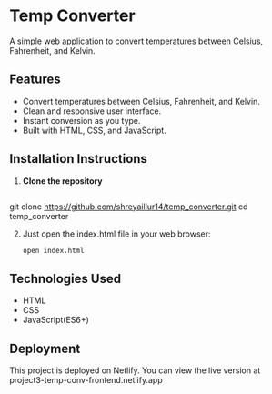 # Temp Converter

A simple web application to convert temperatures between Celsius, Fahrenheit, and Kelvin.

## Features

- Convert temperatures between Celsius, Fahrenheit, and Kelvin.
- Clean and responsive user interface.
- Instant conversion as you type.
- Built with HTML, CSS, and JavaScript.


## Installation Instructions

1. **Clone the repository**
   ```bash
  git clone https://github.com/shreyaillur14/temp_converter.git
  cd temp_converter


2. Just open the index.html file in your web browser:
   ```bash
   open index.html
   ```

## Technologies Used

- HTML
- CSS
- JavaScript(ES6+)

## Deployment

This project is deployed on Netlify. You can view the live version at project3-temp-conv-frontend.netlify.app
 
